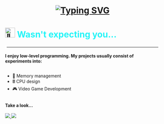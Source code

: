 <h1 align="center"> 
  <a href="https://git.io/typing-svg"><img src="https://readme-typing-svg.herokuapp.com?font=Righteous&size=35&duration=3000&pause=1000&color=24F4F7&center=true&vCenter=true&width=435&lines=Greetings+Traveller+%F0%9F%A7%99" alt="Typing SVG" /></a>
</h1>
<h1 align="center>
<picture>
  <source srcset="https://fonts.gstatic.com/s/e/notoemoji/latest/1f440/512.webp" type="image/webp">
  <img src="https://fonts.gstatic.com/s/e/notoemoji/latest/1f440/512.gif" alt="👀" width="32" height="32">
</picture>
  <b style="color: #24F4F7FF;">Wasn't expecting you...</b>
</h1>
<hr style="border: 5px solid white;">

<div align="left"> 
  <b>I enjoy low-level programming. My projects usually consist of experiments into:</b>
</div>

<br>

<div align="left">
  <ul>
    <li>🧠 Memory management</li>
    <li>🖩 CPU design</li>
    <li>🎮 Video Game Development</li>
  </ul>
</div>

<br>

<div align="center>
  <hr style="border: 5px solid white;">
  <b>Take a look...</b>
</div>

<br>

<div align="left"> 
  <a href="mailto:gideon232ict@gmail.com">
    <img src="https://img.shields.io/badge/Gmail-D14836?style=for-the-badge&logo=gmail&logoColor=white"/>
  </a>
  <a href="https://www.linkedin.com/in/cgideon/">
    <img src="https://img.shields.io/badge/LinkedIn-0077B5?style=for-the-badge&logo=linkedin&logoColor=white" />
  </a>
</div>



